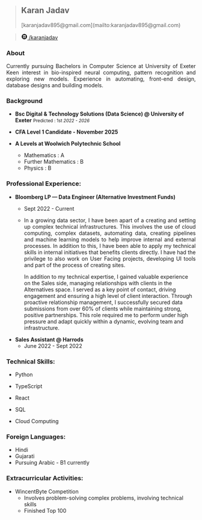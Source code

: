 > <h2> Karan Jadav</h2>
> [karanjadav895@gmail.com](mailto:karanjadav895@gmail.com)<br/>

> <a href="www.linkedin.com/in/kjadav" target="_blank"><img src="/assets/linkedin.png" height="16px"/> /karanjadav</a><br/>

### About
<p style="text-align: justify">
    Currently pursuing Bachelors in Computer Science at University of Exeter
    Keen interest in bio-inspired neural computing, pattern recognition and exploring new models.
    Experience in automating, front-end design, database designs and building models. 
</p>

### Background
- __Bsc Digital & Technology Solutions (Data Science) @ University of Exeter__
  <small>Predicted : 1st </small>
  <small>_2022 - 2026_</small>

- __CFA Level 1 Candidate - November 2025__

- __A Levels at Woolwich Polytechnic School__
    - Mathematics : A
    - Further Mathematics : B
    - Physics : B

### Professional Experience:
- __Bloomberg LP — Data Engineer (Alternative Investment Funds)__
    - <medium>Sept 2022 - Current</medium>
    - <p style="text-align: justify">
        In a growing data sector, I have been apart of a creating and setting up complex technical infrastructures. This involves the use of cloud computing, complex datasets, automating data, creating pipelines and machine learning models to help improve internal and external processes. In addition to this, I have been able to apply my technical skills in internal initiatives that benefits clients directly. I have had the privilege to also work on User Facing projects, developing UI tools and part of the process of creating sites. 
 
        In addition to my technical expertise, I gained valuable experience on the Sales side, managing relationships with clients in the Alternatives space. I served as a key point of contact, driving engagement and ensuring a high level of client interaction. Through proactive relationship management, I successfully secured data submissions from over 60% of clients while maintaining strong, positive partnerships. This role required me to perform under high pressure and adapt quickly within a dynamic, evolving team and infrastructure. 
      </p>
- __Sales Assistant @ Harrods__
   - <medium>June 2022 - Sept 2022</medium>

### Technical Skills:
- Python
  
- TypeScript

- React

- SQL

- Cloud Computing

### Foreign Languages:
- Hindi
- Gujarati
- Pursuing Arabic - B1 currently

### Extracurricular Activities: 

- WincentByte Competition
  - Involves problem-solving complex problems, involving technical skills
  - Finished Top 100
 
  
     

